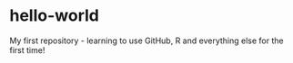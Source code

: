 # hello-world
My first repository - learning to use GitHub, R and everything else for the first time!
